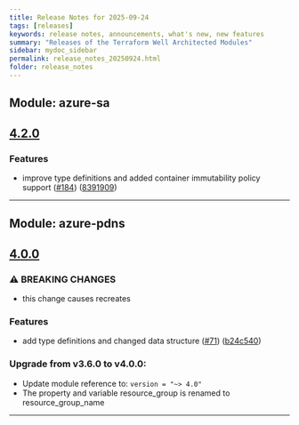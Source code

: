 ```yaml
---
title: Release Notes for 2025-09-24
tags: [releases]
keywords: release notes, announcements, what's new, new features
summary: "Releases of the Terraform Well Architected Modules"
sidebar: mydoc_sidebar
permalink: release_notes_20250924.html
folder: release_notes
---
```


## Module: azure-sa
## [4.2.0](https://github.com/CloudNationHQ/terraform-azure-sa/releases/tag/v4.2.0)


### Features

* improve type definitions and added container immutability policy support ([#184](https://github.com/CloudNationHQ/terraform-azure-sa/issues/184)) ([8391909](https://github.com/CloudNationHQ/terraform-azure-sa/commit/839190945e17515cec7ee12c17e25fc456712da0))

---

## Module: azure-pdns
## [4.0.0](https://github.com/CloudNationHQ/terraform-azure-pdns/releases/tag/v4.0.0)


### ⚠ BREAKING CHANGES

* this change causes recreates

### Features

* add type definitions and changed data structure ([#71](https://github.com/CloudNationHQ/terraform-azure-pdns/issues/71)) ([b24c540](https://github.com/CloudNationHQ/terraform-azure-pdns/commit/b24c540927c8bf92888ad65c162915548b1dd5f2))

### Upgrade from v3.6.0 to v4.0.0:

- Update module reference to: `version = "~> 4.0"`
- The property and variable resource_group is renamed to resource_group_name

---

